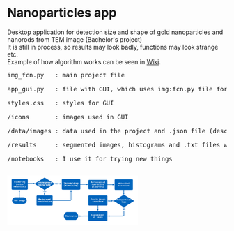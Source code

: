 # Nanoparticles app
Desktop application for detection size and shape of gold nanoparticles and nanorods from TEM image (Bachelor's project) <br>
It is still in process, so results may look badly, functions may look strange etc. <br>
Example of how algorithm works can be seen in <a href=https://github.com/pulcovamon/Nanoparticles_app/wiki>Wiki</a>. <br>
<pre>
img_fcn.py   : main project file <br>
app_gui.py   : file with GUI, which uses img:fcn.py file for image analysis <br>
styles.css   : styles for GUI <br>
/icons       : images used in GUI <br>
/data/images : data used in the project and .json file (description of images) <br>
/results     : segmented images, histograms and .txt files with calculated sizes <br>
/notebooks   : I use it for trying new things <br>
</pre>

<img src="/algorithm_principle.png"
alt="principle"
title="Algorithm principle"
style="display: inline-block; margin: 0 auto; max-width: 300px">
